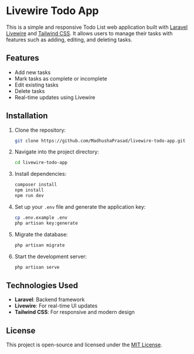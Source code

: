 # Livewire Todo App

This is a simple and responsive Todo List web application built with [Laravel Livewire](https://laravel-livewire.com/) and [Tailwind CSS](https://tailwindcss.com/). It allows users to manage their tasks with features such as adding, editing, and deleting tasks.

## Features

- Add new tasks
- Mark tasks as complete or incomplete
- Edit existing tasks
- Delete tasks
- Real-time updates using Livewire

## Installation

1. Clone the repository:
    ```bash
    git clone https://github.com/MadhushaPrasad/livewire-todo-app.git
    ```
2. Navigate into the project directory:
    ```bash
    cd livewire-todo-app
    ```
3. Install dependencies:
    ```bash
    composer install
    npm install
    npm run dev
    ```
4. Set up your `.env` file and generate the application key:
    ```bash
    cp .env.example .env
    php artisan key:generate
    ```
5. Migrate the database:
    ```bash
    php artisan migrate
    ```
6. Start the development server:
    ```bash
    php artisan serve
    ```

## Technologies Used

- **Laravel**: Backend framework
- **Livewire**: For real-time UI updates
- **Tailwind CSS**: For responsive and modern design

## License

This project is open-source and licensed under the [MIT License](LICENSE).
